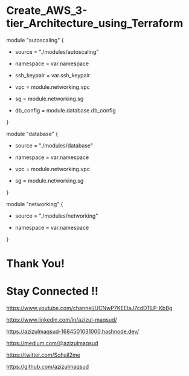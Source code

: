 # Create_AWS_3-tier_Architecture_using_Terraform

module "autoscaling" {

   - source      = "./modules/autoscaling"
  
   - namespace   = var.namespace
  
   - ssh_keypair = var.ssh_keypair

   - vpc       = module.networking.vpc
  
   - sg        = module.networking.sg
  
   - db_config = module.database.db_config
  
}

module "database" {

   - source    = "./modules/database"
  
   - namespace = var.namespace

   - vpc = module.networking.vpc
  
   - sg  = module.networking.sg
  
}

module "networking" {

   - source    = "./modules/networking"
  
   - namespace = var.namespace
  
}

# Thank You!
# Stay Connected !!

https://www.youtube.com/channel/UCNwP7KEElaJ7cdDTLP-KbBg

https://www.linkedin.com/in/azizul-maqsud/

https://azizulmaqsud-1684501031000.hashnode.dev/

https://medium.com/@azizulmaqsud

https://twitter.com/Sohail2me

https://github.com/azizulmaqsud
